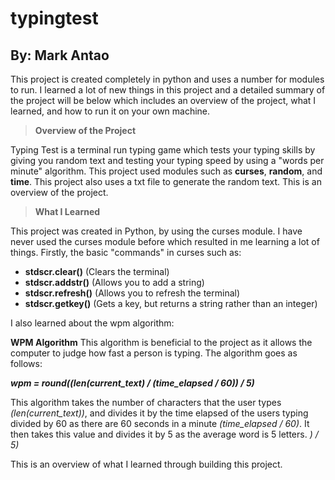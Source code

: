 # typingtest
## By: Mark Antao
This project is created completely in python and uses a number for modules to run.
I learned a lot of new things in this project and a detailed summary of the project will be below which includes an overview of the project, what I learned, and how to run it on your own machine.

> **Overview of the Project**

Typing Test is a terminal run typing game which tests your typing skills by giving you random text and testing your typing speed by using a "words per minute" algorithm. This project used modules such as **curses**, **random**, and **time**. This project also uses a txt file to generate the random text. This is an overview of the project.

> **What I Learned**

This project was created in Python, by using the curses module. I have never used the curses module before which resulted in me learning a lot of things. Firstly, the basic "commands" in curses such as:
- **stdscr.clear()** (Clears the terminal) 
- **stdscr.addstr()** (Allows you to add a string)
- **stdscr.refresh()** (Allows you to refresh the terminal)
- **stdscr.getkey()** (Gets a key, but returns a string rather than an integer)

I also learned about the wpm algorithm:

**WPM Algorithm**
This algorithm is beneficial to the project as it allows the computer to judge how fast a person is typing.
The algorithm goes as follows:

***wpm = round((len(current_text) / (time_elapsed / 60)) / 5)***

This algorithm takes the number of characters that the user types _(len(current\_text))_, and divides it by the time elapsed of the users typing divided by 60 as there are 60 seconds in a minute _(time\_elapsed / 60)_. It then takes this value and divides it by 5 as the average word is 5 letters. _) / 5)_

This is an overview of what I learned through building this project.
